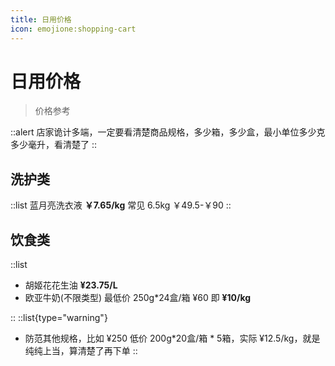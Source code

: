 ```yaml
---
title: 日用价格
icon: emojione:shopping-cart
---
```


# 日用价格

> 价格参考

::alert
店家诡计多端，一定要看清楚商品规格，多少箱，多少盒，最小单位多少克多少毫升，看清楚了
::

## 洗护类

::list
蓝月亮洗衣液 **￥7.65/kg** 常见 6.5kg ￥49.5-￥90
::

## 饮食类

::list

- 胡姬花花生油 **¥23.75/L**
- 欧亚牛奶(不限类型) 最低价 250g*24盒/箱 ¥60 即 **¥10/kg**

::
::list{type="warning"}

- 防范其他规格，比如 ¥250 低价 200g*20盒/箱 * 5箱，实际 ¥12.5/kg，就是纯纯上当，算清楚了再下单
::
